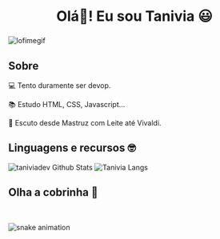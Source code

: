 <h1 align="center">Olá👋! Eu sou Tanivia 😃</h1>

###

![lofimegif](https://github.com/taniviadev/taniviadev/assets/157528071/18c34b76-32da-4c69-a81c-a7b77b0208c4)

###

<h2>Sobre</h2>

<div align="left">
  
:computer: Tento duramente ser devop.

:books: Estudo HTML, CSS, Javascript...

🎵 Escuto desde Mastruz com Leite até Vivaldi.

</div>

###

<h2>Linguagens e recursos 🤓</h2>

<div align="left">

![taniviadev Github Stats](https://github-readme-stats.vercel.app/api?username=taniviadev&show_icons=true&theme=aura)
![Tanivia Langs](https://github-readme-stats.vercel.app/api/top-langs/?username=taniviadev&layout=compact&theme=nightowl)

</div>

###

<h2>Olha a cobrinha 🐍</h2>

<br clear="both">

![snake animation](https://github.com/taniviadev/taniviadev/blob/output/github-contribution-grid-snake2.svg)

###
